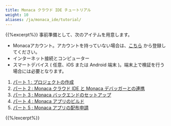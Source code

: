 ```yaml
---
title: Monaca クラウド IDE チュートリアル
weight: 10
aliases: /ja/monaca_ide/tutorial/
---
```


{{%excerpt%}}
事前準備として、次のアイテムを用意します。

- Monacaアカウント。アカウントを持っていない場合は、[こちら](https://monaca.mobi/ja/register/start) から登録してください。
- インターネット接続とコンピューター
- スマートデバイス ( 任意、iOS または Android 端末 )。端末上で検証を行う場合には必要となります。

1. [パート 1 : プロジェクトの作成](/ja/tutorials/monaca_ide/starting_project/)
2. [パート 2 : Monaca クラウド IDE と Monaca デバッガーとの連携](/ja/tutorials/monaca_ide/testing_debugging/)
3. [パート 3 : Monaca バックエンドのセットアップ](/ja/tutorials/monaca_ide/adding_backend/)
4. [パート 4 : Monaca アプリのビルド](/ja/tutorials/monaca_ide/building_app/)
5. [パート 5 : Monaca アプリの配布申請](/ja/tutorials/monaca_ide/publishing_app/)

{{%/excerpt%}}